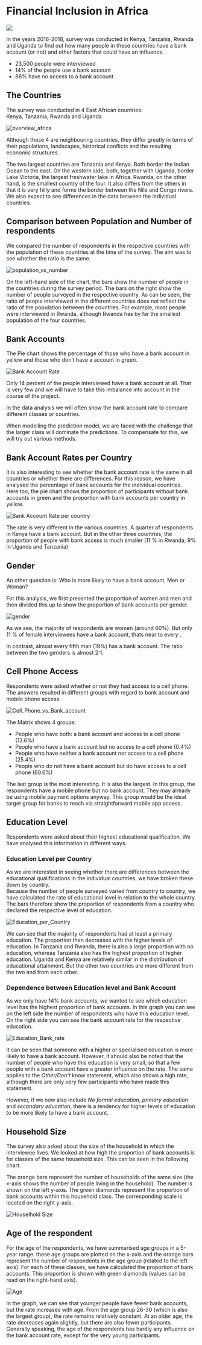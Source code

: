 # Financial Inclusion in Africa

![](/plots_and_pictures/africa_symbol_big.png)

In the years 2016-2018, survey was conducted in Kenya, Tanzania, Rwanda and Uganda to find out how many people in these countries have a bank account (or not) and other factors that could have an influence.


* 23,500 people were interviewed 
* 14% of the people use a bank account
* 86% have no access to a bank account


## The Countries

The survey was conducted in 4 East African countries:  
 Kenya, Tanzania, Rwanda and Uganda.   

![overview_africa](/plots_and_pictures/Africa_Overview.png)

Although these 4 are neighbouring countries, they differ greatly in terms of their populations, landscapes, historical conflicts and the resulting economic structures.   

The two largest countries are Tanzania and Kenya. Both border the Indian Ocean to the east. On the western side, both, together with Uganda, border Lake Victoria, the largest freshwater lake in Africa. Rwanda, on the other hand, is the smallest country of the four. It also differs from the others in that it is very hilly and forms the border between the Nile and Congo rivers. 
We also expect to see differences in the data between the individual countries. 


## Comparison between Population and Number of respondents

We compared the number of respondents in the respective countries with the population of these countries at the time of the survey. The aim was to see whether the ratio is the same. 

![population_vs_number](/plots_and_pictures/population_vs_number.png)

On the left-hand side of the chart, the bars show the number of people in the countries during the survey period. The bars on the right show the number of people surveyed in the respective country. As can be seen, the ratio of people interviewed in the different countries does not reflect the ratio of the population between the countries. For example, most people were interviewed in Rwanda, although Rwanda has by far the smallest population of the four countries. 

## Bank Accounts

The Pie chart shows the percentage of those who have a bank account in yellow and those who don’t have a account in green.

![Bank Account Rate](/plots_and_pictures/bank_account_rvrsd.png)

Only 14 percent of the people interviewed have a bank account at all. That is very few and we will have to take this imbalance into account in the course of the project.

In the data analysis we will often show the bank account rate to compare different classes or countries.   

When modelling the prediction model, we are faced with the challenge that the larger class will dominate the predictions. To compensate for this, we will try out various methods. 


## Bank Account Rates per Country

It is also interesting to see whether the bank account rate is the same in all countries or whether there are differences. For this reason, we have analysed the percentage of bank accounts for the individual countries.   
Here too, the pie chart shows the proportion of participants without bank accounts in green and the proportion with bank accounts per country in yellow. 

![Bank Account Rate per country](/plots_and_pictures/bank_account_countrys.png)

The rate is very different in the various countries.
A quarter of respondents in Kenya have a bank account.
But in the other three countries, the proportion of people with bank access is much smaller (11 % in Rwanda, 9% in Uganda and Tanzania)

## Gender

An other question is: Who is more likely to have a bank account, Men or Woman?  

For this analysis, we first presented the proportion of women and men and then divided this up to show the proportion of bank accounts per gender.

![gender](/plots_and_pictures/gender.png)


As we see, the majority of respondents are women (around 60%). 
But only 11 % of female interviewees have a bank account, thats near to every . 

In contrast, almost every fifth man (19%) has a bank account. The ratio between the two genders is almost 2:1. 

## Cell Phone Access

Respondents were asked whether or not they had access to a cell phone. The answers resulted in different groups with regard to bank account and mobile phone access.

![Cell_Phone_vs_Bank_account](/plots_and_pictures/CellPhone_vs_BankAccount.png)

The Matrix shows 4 groups:

* People who have both: a bank account and access to a cell phone  (13.6%)
* People who have a bank account but no access to a cell phone (0.4%)
* People who have neither a bank account nor access to a cell phone (25.4%)
* People who do not have a bank account but do have access to a cell phone (60.6%)  

The last group is the most interesting. It is also the largest. In this group, the respondents have a mobile phone but no bank account. They may already be using mobile payment options anyway. This group would be the ideal target group for banks to reach via straightforward mobile app access. 

## Education Level

Respondents were asked about their highest educational qualification. We have analysed this information in different ways. 

### Education Level per Country

As we are interested in seeing whether there are differences between the educational qualifications in the individual countries, we have broken these down by country.   
Because the number of people surveyed varied from country to country, we have calculated the rate of educational level in relation to the whole country. The bars therefore show the proportion of respondents from a country who declared the respective level of education. 

![Education_per_Country](/plots_and_pictures/Education_level_per_Country.png)

We can see that the majority of respondents had at least a primary education. The proportion then decreases with the higher levels of education. In Tanzania and Rwanda, there is also a large proportion with no education, whereas Tanzania also has the highest proportion of higher education. Uganda and Kenya are relatively similar in the distribution of educational attainment. But the other two countries are more different from the two and from each other. 

### Dependence between Education level and Bank Account

As we only have 14% bank accounts, we wanted to see which education level has the highest proportion of bank accounts. In this graph you can see on the left side the number of respondents who have this education level. On the right side you can see the bank account rate for the respective education. 

![Education_Bank_rate](/plots_and_pictures/edu_level_bank_rate.png)

It can be seen that someone with a higher or specialised education is more likely to have a bank account. However, it should also be noted that the number of people who have this education is very small, so that a few people with a bank account have a greater influence on the rate. The same applies to the _Other/Don't_ know statement, which also shows a high rate, although there are only very few participants who have made this statement. 

However, if we now also include _No formal education_, _primary education_ and _secondary education_, there is a tendency for higher levels of education to be more likely to have a bank account. 


## Household Size

The survey also asked about the size of the household in which the interviewee lives. We looked at how high the proportion of bank accounts is for classes of the same household size. This can be seen in the following chart. 

The orange bars represent the number of households of the same size (the x-axis shows the number of people living in the household). The number is shown on the left y-axis. 
The green diamonds represent the proportion of bank accounts within this household class. The corresponding scale is located on the right y-axis.

![Houselhold Size](/plots_and_pictures/household_barplot.png)

## Age of the respondent

For the age of the respondents, we have summarised age groups in a 5-year range. these age groups are plotted on the x-axis and the orange bars represent the number of respondents in the age group (related to the left axis).
For each of these classes, we have calculated the proportion of bank accounts. This proportion is shown with green diamonds (values can be read on the right-hand axis).

![Age](/plots_and_pictures/age_barplot.png)

In the graph, we can see that younger people have fewer bank accounts, but the rate increases with age. From the age group 26-30 (which is also the largest group), the rate remains relatively constant. At an older age, the rate decreases again slightly, but there are also fewer participants. Generally speaking, the age of the respondents has hardly any influence on the bank account rate, except for the very young participants. 